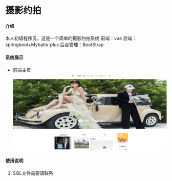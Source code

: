 # 摄影约拍

#### 介绍
本人初级程序员，这是一个简单的摄影约拍系统
前端：vue
后端：springboot+Mybatis-plus
后台管理：BootStrap

#### 系统展示
- 前端主页
![前端主页](image/image.png)

#### 使用说明

1.  SQL文件需要请联系
